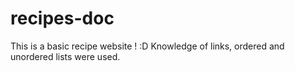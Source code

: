 # recipes-doc

This is a basic recipe website ! :D
Knowledge of links, ordered and unordered lists were used.
